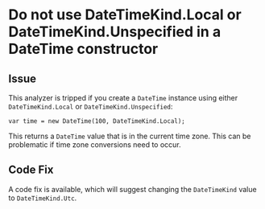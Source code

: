 # Do not use DateTimeKind.Local or DateTimeKind.Unspecified in a DateTime constructor

## Issue

This analyzer is tripped if you create a `DateTime` instance using either `DateTimeKind.Local` or `DateTimeKind.Unspecified`:

```
var time = new DateTime(100, DateTimeKind.Local);
```

This returns a `DateTime` value that is in the current time zone. This can be problematic if time zone conversions need to occur.

## Code Fix

A code fix is available, which will suggest changing the `DateTimeKind` value to `DateTimeKind.Utc`.